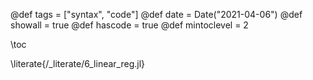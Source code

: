 @def tags = ["syntax", "code"]
@def date = Date("2021-04-06")
@def showall = true
@def hascode = true
@def mintoclevel = 2

\toc

\literate{/_literate/6_linear_reg.jl}

